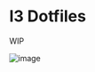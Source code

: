 # I3 Dotfiles
WIP

![image](https://github.com/LynTheDev/dotfiles/assets/98173891/bcccd5f5-e848-4278-8c6b-c4f9b5ef2174)

